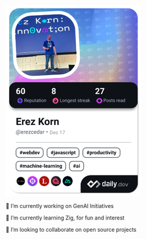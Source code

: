 <a href="https://app.daily.dev/erezcedar"><img src="./devcard.png" width="356" alt="Erez's Dev Card"/></a>

🔭 I’m currently working on GenAI Initiatives

🌱 I’m currently learning Zig, for fun and interest

👯 I’m looking to collaborate on open source projects


<!--
**erezak/erezak** is a ✨ _special_ ✨ repository because its `README.md` (this file) appears on your GitHub profile.

Here are some ideas to get you started:

- 🔭 I’m currently working on ...
- 🌱 I’m currently learning ...
- 👯 I’m looking to collaborate on ...
- 🤔 I’m looking for help with ...
- 💬 Ask me about ...
- 📫 How to reach me: ...
- 😄 Pronouns: ...
- ⚡ Fun fact: ...
-->
